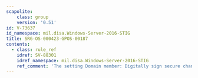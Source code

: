 ```yaml
---
scapolite:
    class: group
    version: '0.51'
id: V-73637
id_namespace: mil.disa.Windows-Server-2016-STIG
title: SRG-OS-000423-GPOS-00187
contents:
  - class: rule_ref
    idref: SV-88301
    idref_namespace: mil.disa.Windows-Server-2016-STIG
    ref_comment: 'The setting Domain member: Digitally sign secure channel da ...'
---
```


